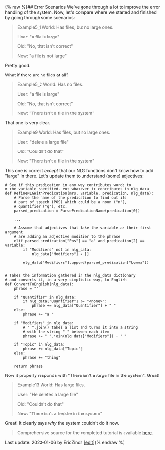{% raw %}## Error Scenarios
We've gone through a lot to improve the error handling of the system. Now, let's compare where we started and finished by going through some scenarios:

> Example5_1 World: Has files, but no large ones. 
> 
> User: "a file is large"
> 
> Old: "No, that isn't correct"
> 
> New: "a file is not large"


Pretty good. 

What if there are no files at all?
> Example5_2 World: Has no files. 
> 
> User: "a file is large"
> 
> Old: "No, that isn't correct"
> 
> New: "There isn't a file in the system"


That one is very clear.

> Example9 World: Has files, but no large ones. 
> 
> User: "delete a large file"
> 
> Old: "Couldn't do that"
> 
> New: "There isn't a file in the system"


This one is correct *except* that our NLG functions don't know how to add "large" in there. Let's update them to understand (some) adjectives:

```
# See if this predication in any way contributes words to
# the variable specified. Put whatever it contributes in nlg_data
def RefineNLGWithPredication(mrs, variable, predication, nlg_data):
    # Parse the name of the predication to find out its
    # part of speech (POS) which could be a noun ("n"),
    # quantifier ("q"), etc.
    parsed_predication = ParsePredicationName(predication[0])
    
    ...
    
    # Assume that adjectives that take the variable as their first argument
    # are adding an adjective modifier to the phrase
    elif parsed_predication["Pos"] == "a" and predication[2] == variable:
        if "Modifiers" not in nlg_data:
            nlg_data["Modifiers"] = []

        nlg_data["Modifiers"].append(parsed_predication["Lemma"])


# Takes the information gathered in the nlg_data dictionary
# and converts it, in a very simplistic way, to English
def ConvertToEnglish(nlg_data):
    phrase = ""

    if "Quantifier" in nlg_data:
        if nlg_data["Quantifier"] != "<none>":
            phrase += nlg_data["Quantifier"] + " "
    else:
        phrase += "a "

    if "Modifiers" in nlg_data:
        # " ".join() takes a list and turns it into a string
        # with the string " " between each item
        phrase += " ".join(nlg_data["Modifiers"]) + " "

    if "Topic" in nlg_data:
        phrase += nlg_data["Topic"]
    else:
        phrase += "thing"

    return phrase
```
Now it properly responds with "There isn't a *large* file in the system". Great!

> Example13 World: Has large files. 
> 
> User: "He deletes a large file"
> 
> Old: "Couldn't do that"
> 
> New: "There isn't a he/she in the system"


Great! It clearly says *why* the system couldn't do it now.

> Comprehensive source for the completed tutorial is available [here](https://github.com/EricZinda/Perplexity).


Last update: 2023-01-06 by EricZinda [[edit](https://github.com/ericzinda/Perplexity/edit/main/docs/devhowto/devhowtoErrorScenarios.md)]{% endraw %}